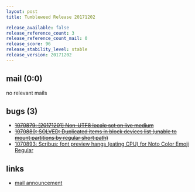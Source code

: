 ```yaml
---
layout: post
title: Tumbleweed Release 20171202

release_available: false
release_reference_count: 3
release_reference_count_mail: 0
release_score: 96
release_stability_level: stable
release_version: 20171202
---
```


## mail (0:0)

no relevant mails

## bugs (3)

<!--more-->

- ~~[1070879: [20171201] Non-UTF8 locale set on live medium](https://bugzilla.opensuse.org/show_bug.cgi?id=1070879)~~
- ~~[1070880: SOLVED: Duplicated items in block devices list (unable to mount partitions by regular short path)](https://bugzilla.opensuse.org/show_bug.cgi?id=1070880)~~
- [1070893: Scribus: font preview hangs (eating CPU) for Noto Color Emoji Regular](https://bugzilla.opensuse.org/show_bug.cgi?id=1070893)



## links

- [mail announcement](https://lists.opensuse.org/opensuse-factory/2017-12/msg00094.html)
